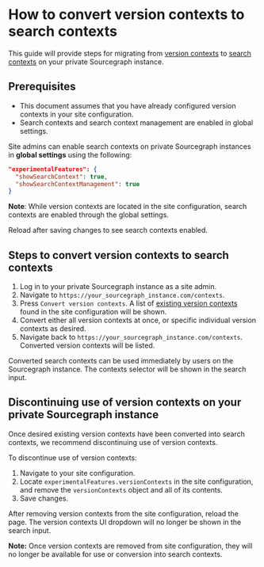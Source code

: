 # How to convert version contexts to search contexts

This guide will provide steps for migrating from [version contexts](../../code_search/explanations/features.md#version-contexts-sunsetting) to [search contexts](../../code_search/explanations/features.md#search-contexts-experimental) on your private Sourcegraph instance.

## Prerequisites

* This document assumes that you have already configured version contexts in your site configuration.
* Search contexts and search context management are enabled in global settings.

Site admins can enable search contexts on private Sourcegraph instances in **global settings** using the following:

```json
"experimentalFeatures": {  
  "showSearchContext": true,
  "showSearchContextManagement": true
}
```

**Note**: While version contexts are located in the site configuration, search contexts are enabled through the global settings.

Reload after saving changes to see search contexts enabled.

## Steps to convert version contexts to search contexts

1. Log in to your private Sourcegraph instance as a site admin.
2. Navigate to `https://your_sourcegraph_instance.com/contexts`.
3. Press `Convert version contexts`. A list of [existing version contexts](../../code_search/explanations/features.md#version-contexts-sunsetting) found in the site configuration will be shown.
4. Convert either all version contexts at once, or specific individual version contexts as desired.
5. Navigate back to `https://your_sourcegraph_instance.com/contexts`. Converted version contexts will be listed.

Converted search contexts can be used immediately by users on the Sourcegraph instance. The contexts selector will be shown in the search input.

## Discontinuing use of version contexts on your private Sourcegraph instance

Once desired existing version contexts have been converted into search contexts, we recommend discontinuing use of version contexts.

To discontinue use of version contexts:

1. Navigate to your site configuration.
2. Locate `experimentalFeatures.versionContexts` in the site configuration, and remove the `versionContexts` object and all of its contents.
3. Save changes.

After removing version contexts from the site configuration, reload the page. The version contexts UI dropdown will no longer be shown in the search input.

**Note:** Once version contexts are removed from site configuration, they will no longer be available for use or conversion into search contexts.
